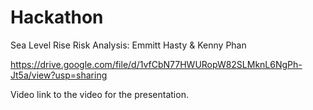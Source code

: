 # Hackathon
Sea Level Rise Risk Analysis: Emmitt Hasty &amp; Kenny Phan

https://drive.google.com/file/d/1vfCbN77HWURopW82SLMknL6NgPh-Jt5a/view?usp=sharing

Video link to the video for the presentation.
